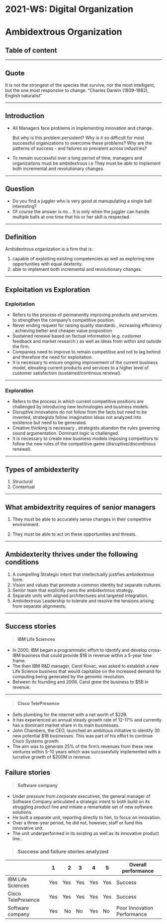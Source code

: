 # 2021-WS: Digital Organization

# Ambidextrous Organization

## Table of content




---

## Quote

It is not the strongest of the species that survive, nor the most intelligent, but the one most responsive to change.
		“Charles Darwin (1809–1882), English naturalist”

---

## Introduction

- All Managers face problems in implementing innovation and change.

    But why is this problem persistent? Why is it so difficult for most successful organizations to overcome these problems? Why are the patterns of success - and failures so prevalent across industries?

- To remain successful over a long period of time, managers and organizations must be ambidextrous i.e They must be able to implement both incremental and revolutionary changes.

---

## Question

- Do you find a juggler who is very good at manupulating a single ball interesting?
- Of course the answer is no… It is only when the juggler can handle multiple balls at one time that his or her skill is respected.

---

## Definition

Ambidextrous organization is a firm that is:
1. capable of exploiting existing competencies as well as exploring new opportunities with equal dexterity.
1. able to implement both incremental and revolutionary changes.

---

## Exploitation vs Exploration

### Exploitation

- Refers to the process of permanently improving products and  services to strengthen the company’s competitive position. 
- Never ending request for raising quality standards , increasing efficiency , achieving better and cheaper value proposition
- Sustained renewal based on factual information (e.g. customer feedback and market research ) as well as ideas from within and outside the firm.
- Companies need to improve to remain competitive and not to lag behind and therefore the need for exploitation.
- It is necessary to ensure ongoing improvement of the current business model, elevating current products and services to a higher level of customer satisfaction (sustained/continous renewal).

---

### Exploration

- Refers to the process in which current competitive positions are challenged by introducing new technologies and business models.
- Disruptive innovations do not follow from the facts but need to be invented,  strategists follow imagination ideas not analyzed into existence but need to be generated.
- Creative thinking is necessary , strategists abandon the rules governing sound argumentation.
Dominant logic is challenged.
- It is necessary to create new business models imposing competitors to follow the new rules of the competitive game (disruptive/discontinous renewal).

---

## Types of ambidexterity

1. Structural
1. Contextual

---

## What ambidextrity requires of senior managers

1. They must be able to accurately sense changes in their competitive environment.

1. They must be able to act on these opportunities and threats.

---

## Ambidexterity thrives under the following conditions

1. A compelling Strategic intent that intellectually justifies ambidextrous form.
1. Vision and values that promote a common identity but separate cultures.
1. Senior team that explicitly owns the ambidextrous strategy.
1. Separate units with aligned architectures and targeted integration.
1. Ambidextrous Leadership to tolerate and resolve the tensions arising from separate alignments.

---

## Success stories

> #### IBM Life Sciences 

- In 2000, IBM began a programmatic effort to identify and develop cross-IBM business that could provide $1B in revenue within a 5-year time frame.
- The then IBM R&D manager, Carol Kovac, was asked to establish a new Life Science business that would capitalize on the increased demand for computing being generated by the genomic revolution.
- Between its founding and 2006, Carol grew the business to $5B in revenue.

---

> #### Cisco TelePresence 

- Sells plumbing for the internet with a net worth of $22B.
- It has experienced an annual steady growth rate of 12-17% and currently has a dominant market share in its main businesses.
- John Chambers, the CEO, launched an ambitious initiative to identify 30 new potential $1B businesses. This was part of his effort to continue Cisco Systems growth
- The aim was to generate 25% of the firm’s revenues from these new ventures within 5-10 years which was succssesfully implemented with a lucrative growth of $200M in revenue.

## Failure stories

> #### Software company

- Under pressure from corporate executives, the general manager of Software Company articulated a strategic intent to both build on its struggling product line and initiate a remarkable set of new software solutions.
- He built a separate unit, reporting directly to him, to focus on innovation. 
- Over a three-year period, he did not, however, staff or fund this innovative unit.
- The unit underperformed in its existing as well as its innovative product line.. 

> ### Success and failure stories analyzed


|                    | 1          | 2     | 3     | 4     | 5    | Overall performance       | 
| -------------      |:----------:| -----:| ------| ------|------|---------------------------|
| IBM Life Sciences  | Yes        | Yes   | Yes   | Yes   |Yes   |Success                    |
| Cisco TelePresence | Yes        | Yes   | Yes   | Yes   |Yes   |Success                    |
| Software company   | Yes        | No    | No    | Yes   |No    |Poor Innovation Performance|